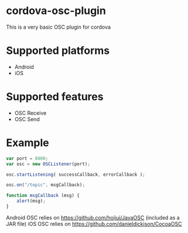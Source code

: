 cordova-osc-plugin
==================
This is a very basic OSC plugin for cordova

Supported platforms
===================
* Android
* iOS

Supported features
==================
* OSC Receive
* OSC Send

Example
=======
``` javascript
var port = 8000;
var osc = new OSCListener(port);

osc.startListening( successCallback, errorCallback );

osc.on("/topic", msgCallback);

function msgCallback (msg) {
    alert(msg);
}
```

Android OSC relies on https://github.com/hoijui/JavaOSC (included as a JAR file)
iOS OSC relies on https://github.com/danieldickison/CocoaOSC